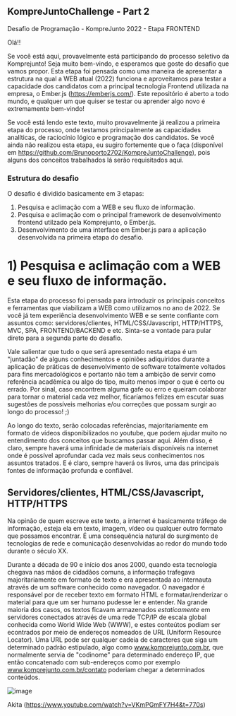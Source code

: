 ## KompreJuntoChallenge - Part 2
Desafio de Programação - KompreJunto 2022 - Etapa FRONTEND


Olá!! 

Se você está aqui, provavelmente está participando do processo seletivo da Komprejunto! Seja muito bem-vindo, e esperamos que goste do desafio que vamos propor. Esta etapa foi pensada como uma maneira de apresentar a estrutura na qual a WEB atual (2022) funciona e aproveitamos para testar a capacidade dos candidatos com a principal tecnologia Frontend utilizada na empresa, o Ember.js (https://emberjs.com/). Este repositório é aberto a todo mundo, e qualquer um que quiser se testar ou aprender algo novo é extremamente bem-vindo!

Se você está lendo este texto, muito provavelmente já realizou a primeira etapa do processo, onde testamos principalmente as capacidades analíticas, de raciocínio lógico e programação dos candidatos. Se você ainda não realizou esta etapa, eu sugiro fortemente que o faça (disponível em https://github.com/Brunoporto2702/KompreJuntoChallenge), pois alguns dos conceitos trabalhados lá serão requisitados aqui. 

### Estrutura do desafio
O desafio é dividido basicamente em 3 etapas: 

1) Pesquisa e aclimação com a WEB e seu fluxo de informação. 
2) Pesquisa e aclimação com o principal framework de desenvolvimento frontend utilzado pela Komprejunto, o Ember.js.
3) Desenvolvimento de uma interface em Ember.js para a aplicação desenvolvida na primeira etapa do desafio. 

# 1) Pesquisa e aclimação com a WEB e seu fluxo de informação. 

Esta etapa do processo foi pensada para introduzir os principais conceitos e ferramentas que viabilizam a WEB como utilizamos no ano de 2022. Se você já tem experiência desenvolvimento WEB e se sente confiante com assuntos como: servidores/clientes, HTML/CSS/Javascript, HTTP/HTTPS, MVC, SPA, FRONTEND/BACKEND e etc. Sinta-se a vontade para pular direto para a segunda parte do desafio. 

Vale salientar que tudo o que será apresentado nesta etapa é um "juntadão" de alguns conhecimentos e opiniões adiquiridos durante a aplicação de práticas de desenvolvimento de software totalmente voltados para fins mercadológicos e portanto não tem a ambição de servir como referência acadêmica ou algo do tipo, muito menos impor o que é certo ou errado. Por sinal, caso encontrem alguma gafe ou erro e queiram colaborar para tornar o material cada vez melhor, ficaríamos felizes em escutar suas sugestões de possíveis melhorias e/ou correções que possam surgir ao longo do processo! ;)

Ao longo do texto, serão colocadas referências, majoritariamente em formato de vídeos disponibilizados no youtube, que podem ajudar muito no entendimento dos conceitos que buscamos passar aqui. Além disso, é claro, sempre haverá uma infinidade de materiais disponíveis na internet onde é possível aprofundar cada vez mais seus conhecimentos nos assuntos tratados. E é claro, sempre haverá os livros, uma das principais fontes de informação profunda e confiável. 

## Servidores/clientes, HTML/CSS/Javascript, HTTP/HTTPS

Na opinão de quem escreve este texto, a internet é basicamente tráfego de informação, esteja ela em texto, imagem, vídeo ou qualquer outro formato que possamos encontrar. É uma consequência natural do surgimento de tecnologias de rede e comunicação desenvolvidas ao redor do mundo todo durante o século XX. 

Durante a década de 90 e início dos anos 2000, quando esta tecnologia chegava nas mãos de cidadãos comuns, a informação trafegava majoritariamente em formato de texto e era apresentada ao internauta através de um software conhecido como navegador. O navegador é responsável por de receber texto em formato HTML e formatar/renderizar o material para que um ser humano pudesse ler e entender. Na grande maioria dos casos, os textos ficavam armazenados *estaticamente* em servidores conectados através de uma rede TCP/IP de escala global conhecida como World Wide Web (WWW), e estes conteútos podiam ser econtrados por meio de endereços nomeados de URL (Uniform Resource Locator). Uma URL pode ser qualquer cadeia de caracteres que siga um determinado padrão estipulado, algo como www.komprejunto.com.br, que normalmente servia de "codinome" para determinado endereço IP, que então concatenado com sub-endereços como por exemplo www.komprejunto.com.br/contato poderiam chegar a determinados conteúdos. 

![image](https://user-images.githubusercontent.com/53821307/153260273-455c06da-022d-45dd-80f5-646e10718074.png)

Akita (https://www.youtube.com/watch?v=VKmPGmFY7H4&t=770s) 
